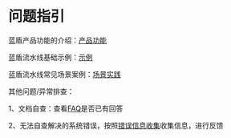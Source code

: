# 问题指引

蓝盾产品功能的介绍：[产品功能](../..//services/console.md)

蓝盾流水线基础示例：[示例](../..//tutorials/examples)

蓝盾流水线常见场景案例：[场景实践](../..//tutorials/scene)



其他问题/异常排查：

1、文档自查：查看[FAQ](../../reference/faqs)是否已有回答

2、无法自查解决的系统错误，按照[错误信息收集](./error-message-get.md)收集信息，进行反馈

